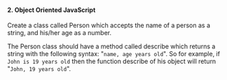 #### 2. Object Oriented JavaScript
Create a class called Person which accepts the name of a person as a string, and his/her age as a number.

The Person class should have a method called describe which returns a string with the following syntax: "`name, age years old`". So for example, if `John is 19 years old` then the function describe of his object will return "`John, 19 years old`".